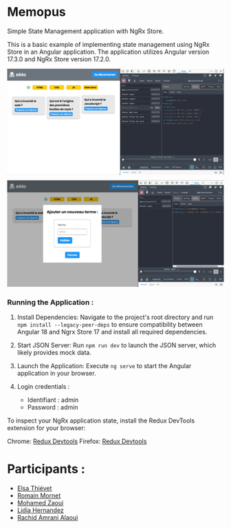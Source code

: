 # Memopus

Simple State Management application with NgRx Store.

This is a basic example of implementing state management using NgRx Store in an Angular application. The application utilizes Angular version 17.3.0 and NgRx Store version 17.2.0.

<div align="center" style="margin: 10px 0">
<img src="./src/assets/screeshot1.PNG" alt="drawing" width="1000"/>
</div>

<div align="center" style="margin: 10px 0">
<img src="./src/assets/screenshot2.PNG" alt="drawing" width="1000"/>
</div>

### Running the Application :

1. Install Dependencies: Navigate to the project's root directory and run `npm install --legacy-peer-deps` to ensure compatibility between Angular 18 and Ngrx Store 17 and install all required dependencies.

2. Start JSON Server: Run `npm run dev` to launch the JSON server, which likely provides mock data.

3. Launch the Application: Execute `ng serve` to start the Angular application in your browser.

4. Login credentials : 
    - Identifiant : admin
    - Password : admin

To inspect your NgRx application state, install the Redux DevTools extension for your browser:

Chrome: [Redux Devtools](https://chromewebstore.google.com/detail/redux-devtools/lmhkpmbekcpmknklioeibfkpmmfibljd?hl=en)
Firefox: [Redux Devtools](https://addons.mozilla.org/en-US/firefox/addon/reduxdevtools/)


# Participants : 

- [Elsa Thiévet](https://github.com/3l5a)
- [Romain Mornet](https://github.com/roro3164)
- [Mohamed Zaoui](https://github.com/devbymoz)
- [Lidia Hernandez](https://github.com/Pulga21)
- [Rachid Amrani Alaoui](http://github.com/rachidamrani)
